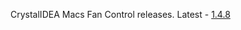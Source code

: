 CrystalIDEA Macs Fan Control releases. Latest - [1.4.8](https://github.com/crystalidea/macs-fan-control/releases)
